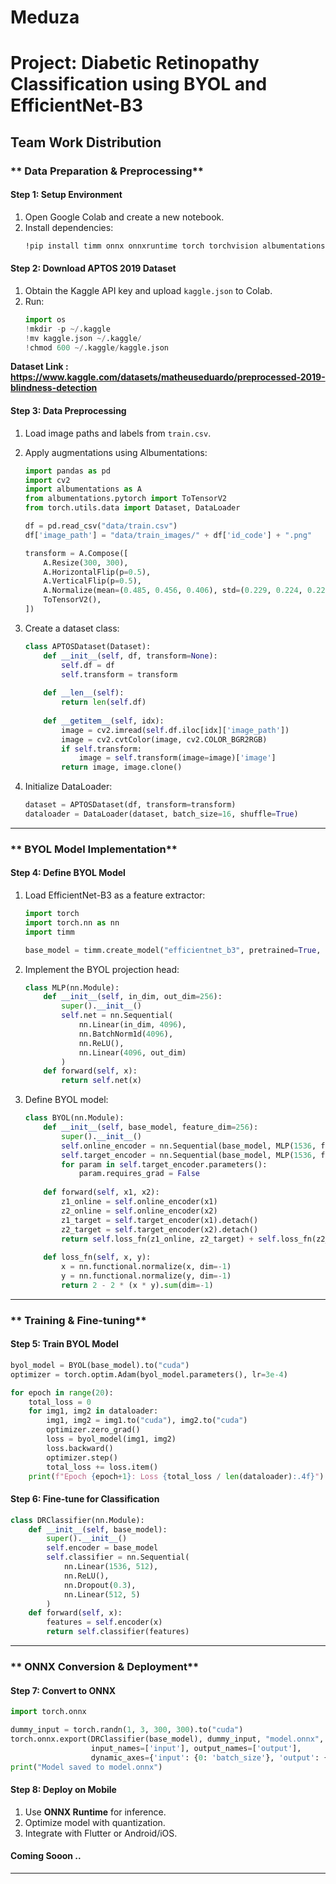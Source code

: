 # Meduza
# **Project: Diabetic Retinopathy Classification using BYOL and EfficientNet-B3**

## **Team Work Distribution**

### ** Data Preparation & Preprocessing**
#### **Step 1: Setup Environment**
1. Open Google Colab and create a new notebook.
2. Install dependencies:
   ```bash
   !pip install timm onnx onnxruntime torch torchvision albumentations
   ```

#### **Step 2: Download APTOS 2019 Dataset**
1. Obtain the Kaggle API key and upload `kaggle.json` to Colab.
2. Run:
   ```python
   import os
   !mkdir -p ~/.kaggle
   !mv kaggle.json ~/.kaggle/
   !chmod 600 ~/.kaggle/kaggle.json

   ```
**Dataset Link : https://www.kaggle.com/datasets/matheuseduardo/preprocessed-2019-blindness-detection**

#### **Step 3: Data Preprocessing**
1. Load image paths and labels from `train.csv`.
2. Apply augmentations using Albumentations:
   ```python
   import pandas as pd
   import cv2
   import albumentations as A
   from albumentations.pytorch import ToTensorV2
   from torch.utils.data import Dataset, DataLoader
   
   df = pd.read_csv("data/train.csv")
   df['image_path'] = "data/train_images/" + df['id_code'] + ".png"
   
   transform = A.Compose([
       A.Resize(300, 300),
       A.HorizontalFlip(p=0.5),
       A.VerticalFlip(p=0.5),
       A.Normalize(mean=(0.485, 0.456, 0.406), std=(0.229, 0.224, 0.225)),
       ToTensorV2(),
   ])
   ```

3. Create a dataset class:
   ```python
   class APTOSDataset(Dataset):
       def __init__(self, df, transform=None):
           self.df = df
           self.transform = transform
       
       def __len__(self):
           return len(self.df)
       
       def __getitem__(self, idx):
           image = cv2.imread(self.df.iloc[idx]['image_path'])
           image = cv2.cvtColor(image, cv2.COLOR_BGR2RGB)
           if self.transform:
               image = self.transform(image=image)['image']
           return image, image.clone()
   ```
4. Initialize DataLoader:
   ```python
   dataset = APTOSDataset(df, transform=transform)
   dataloader = DataLoader(dataset, batch_size=16, shuffle=True)
   ```

---

### ** BYOL Model Implementation**
#### **Step 4: Define BYOL Model**
1. Load EfficientNet-B3 as a feature extractor:
   ```python
   import torch
   import torch.nn as nn
   import timm
   
   base_model = timm.create_model("efficientnet_b3", pretrained=True, num_classes=0)
   ```

2. Implement the BYOL projection head:
   ```python
   class MLP(nn.Module):
       def __init__(self, in_dim, out_dim=256):
           super().__init__()
           self.net = nn.Sequential(
               nn.Linear(in_dim, 4096),
               nn.BatchNorm1d(4096),
               nn.ReLU(),
               nn.Linear(4096, out_dim)
           )
       def forward(self, x):
           return self.net(x)
   ```

3. Define BYOL model:
   ```python
   class BYOL(nn.Module):
       def __init__(self, base_model, feature_dim=256):
           super().__init__()
           self.online_encoder = nn.Sequential(base_model, MLP(1536, feature_dim))
           self.target_encoder = nn.Sequential(base_model, MLP(1536, feature_dim))
           for param in self.target_encoder.parameters():
               param.requires_grad = False
       
       def forward(self, x1, x2):
           z1_online = self.online_encoder(x1)
           z2_online = self.online_encoder(x2)
           z1_target = self.target_encoder(x1).detach()
           z2_target = self.target_encoder(x2).detach()
           return self.loss_fn(z1_online, z2_target) + self.loss_fn(z2_online, z1_target)
       
       def loss_fn(self, x, y):
           x = nn.functional.normalize(x, dim=-1)
           y = nn.functional.normalize(y, dim=-1)
           return 2 - 2 * (x * y).sum(dim=-1)
   ```

---

### ** Training & Fine-tuning**
#### **Step 5: Train BYOL Model**
```python
byol_model = BYOL(base_model).to("cuda")
optimizer = torch.optim.Adam(byol_model.parameters(), lr=3e-4)

for epoch in range(20):
    total_loss = 0
    for img1, img2 in dataloader:
        img1, img2 = img1.to("cuda"), img2.to("cuda")
        optimizer.zero_grad()
        loss = byol_model(img1, img2)
        loss.backward()
        optimizer.step()
        total_loss += loss.item()
    print(f"Epoch {epoch+1}: Loss {total_loss / len(dataloader):.4f}")
```

#### **Step 6: Fine-tune for Classification**
```python
class DRClassifier(nn.Module):
    def __init__(self, base_model):
        super().__init__()
        self.encoder = base_model
        self.classifier = nn.Sequential(
            nn.Linear(1536, 512),
            nn.ReLU(),
            nn.Dropout(0.3),
            nn.Linear(512, 5)
        )
    def forward(self, x):
        features = self.encoder(x)
        return self.classifier(features)
```

---

### ** ONNX Conversion & Deployment**
#### **Step 7: Convert to ONNX**
```python
import torch.onnx

dummy_input = torch.randn(1, 3, 300, 300).to("cuda")
torch.onnx.export(DRClassifier(base_model), dummy_input, "model.onnx",
                  input_names=['input'], output_names=['output'],
                  dynamic_axes={'input': {0: 'batch_size'}, 'output': {0: 'batch_size'}})
print("Model saved to model.onnx")
```

#### **Step 8: Deploy on Mobile**
1. Use **ONNX Runtime** for inference.
2. Optimize model with quantization.
3. Integrate with Flutter or Android/iOS.
#### **Coming Sooon ..**
---
